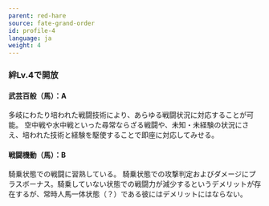 ```yaml
---
parent: red-hare
source: fate-grand-order
id: profile-4
language: ja
weight: 4
---
```


### 絆Lv.4で開放

#### 武芸百般（馬）：A

多岐にわたり培われた戦闘技術により、あらゆる戦闘状況に対応することが可能。
空中戦や水中戦といった尋常ならざる戦闘や、未知・未経験の状況にさえ、培われた技術と経験を駆使することで即座に対応してみせる。

#### 戦闘機動（馬）：B

騎乗状態での戦闘に習熟している。
騎乗状態での攻撃判定およびダメージにプラスボーナス。騎乗していない状態での戦闘力が減少するというデメリットが存在するが、常時人馬一体状態（？）である彼にはデメリットにはならない。
